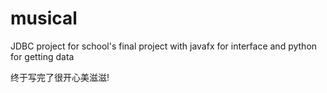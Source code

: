 # musical 
JDBC project for school's final project 
with javafx for interface and python for getting data

终于写完了很开心美滋滋!
